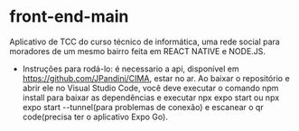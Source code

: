 # front-end-main
Aplicativo de TCC do curso técnico de informática, uma rede social para moradores de um mesmo bairro feita em REACT NATIVE e NODE.JS.
- Instruções para rodá-lo: é necessario a api, disponível em https://github.com/JPandini/CIMA, estar no ar. Ao baixar o repositório e abrir ele no Visual Studio Code, você deve executar o comando npm install para baixar as dependências e executar npx expo start ou npx expo start --tunnel(para problemas de conexão) e escanear o qr code(precisa ter o aplicativo Expo Go).
